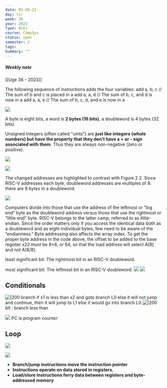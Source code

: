```yaml
---
date: 05-09-23
day: tir
week: 36
year: 2023
type: Wiki
course: CompSys
status: open
semester: 2
tags:
Summary: ""
---
```

##### Weekly note
[[Uge 36 - 2023]]

The following sequence of instructions adds the four variables: 
add a, b, c // The sum of b and c is placed in a 
add a, a, d // The sum of b, c, and d is now in a 
add a, a, e // The sum of b, c, d, and e is now in a


![](https://i.imgur.com/U4Ouhlz.png)


A byte is eight bits, a word is **2 bytes (16 bits)**, a doubleword is 4 bytes (32 bits)

Unsigned Integers (often called "uints") are **just like integers (whole numbers) but have the property that they don't have a + or - sign associated with them**. Thus they are always non-negative (zero or positive).

![](https://i.imgur.com/7B1kse1.png)

![](https://i.imgur.com/5jlUR7T.png)

The changed addresses are highlighted to contrast with Figure 2.2. Since RISC-V addresses each byte, doubleword addresses are multiples of 8: there are 8 bytes in a doubleword.

![](https://i.imgur.com/JxJRuYJ.png)

Computers divide into those that use the address of the leftmost or “big end” byte as the doubleword address versus those that use the rightmost or “little end” byte. RISC-V belongs to the latter camp, referred to as little-endian. Since the order matters only if you access the identical data both as a doubleword and as eight individual bytes, few need to be aware of the “endianness.” Byte addressing also affects the array index. To get the proper byte address in the code above, the offset to be added to the base register x22 must be 8×8, or 64, so that the load address will select A[8] and not A[8/8].

least significant bit: The rightmost bit in an RISC-V doubleword.

most significant bit: The leftmost bit in an RISC-V doubleword.
![](https://i.imgur.com/zOle0Vr.png)
![](https://i.imgur.com/Tl1p4Va.png)

## Conditionals
![|200](https://i.imgur.com/KhUt3JN.png)
branch if x1 is less than x2 and goto branch L0
else it will not jump and continue, then it will jump to L1 else it would go into branch L0
![|200](https://i.imgur.com/wr4z8ws.png)
blt : branch less than 


![](https://i.imgur.com/ARf3k5k.png)
PC is program counter
## Loop
![](https://i.imgur.com/h9Z4B24.png)

![](https://i.imgur.com/PQ0tdis.png)

- **Branch/jump instructions move the instruction pointer**
- **Instructions operate on data stored in registers.**
- **Load/store instructions ferry data between registers and byte-addressed memory**